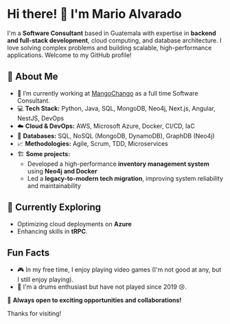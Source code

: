 # Hi there! 👋 I'm Mario Alvarado  

I'm a **Software Consultant** based in Guatemala with expertise in **backend and full-stack development**, cloud computing, and database architecture. I love solving complex problems and building scalable, high-performance applications. Welcome to my GitHub profile!

## 🚀 About Me  
- 🔭 I’m currently working at [MangoChango](https://www.mangochango.com/) as a full time Software Consultant.
- 💻 **Tech Stack:** Python, Java, SQL, MongoDB, Neo4j, Next.js, Angular, NestJS, DevOps  
- ☁️ **Cloud & DevOps:** AWS, Microsoft Azure, Docker, CI/CD, IaC
- 🔗 **Databases:** SQL, NoSQL (MongoDB, DynamoDB), GraphDB (Neo4j)  
- 📈 **Methodologies:** Agile, Scrum, TDD, Microservices
- 🏗️ **Some projects:**  
  - Developed a high-performance **inventory management system** using **Neo4j and Docker**  
  - Led a **legacy-to-modern tech migration**, improving system reliability and maintainability  

## 🌱 Currently Exploring  
- Optimizing cloud deployments on **Azure**  
- Enhancing skills in **tRPC**.  

## Fun Facts
- 🎮 In my free time, I enjoy playing video games (I'm not good at any, but I still enjoy playing).
- 🥁 I'm a drums enthusiast but have  not played since 2019 😢.

🚀 **Always open to exciting opportunities and collaborations!**

Thanks for visiting!
